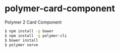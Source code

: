 # polymer-card-component
Polymer 2 Card Component

```bash
$ npm install -g bower
$ npm install -g polymer-cli
$ bower install
$ polymer serve 
```
